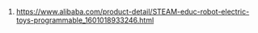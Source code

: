 1. https://www.alibaba.com/product-detail/STEAM-educ-robot-electric-toys-programmable_1601018933246.html
